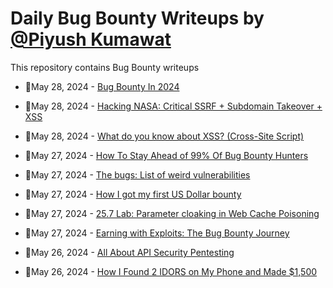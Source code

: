 # Daily Bug Bounty Writeups by [@Piyush Kumawat](https://twitter.com/piyush_supiy) 
This repository contains Bug Bounty writeups

<!-- BLOG-POST-LIST:START -->
 - 💯May 28, 2024 - [Bug Bounty In 2024](https://medium.com/@Code_With_Ssn/bug-bounty-in-2024-54b1f0c3fe75?source=rss------bug_bounty-5) 

 - 💯May 28, 2024 - [Hacking NASA: Critical SSRF + Subdomain Takeover + XSS](https://nickguitar.medium.com/hacking-nasa-critical-ssrf-subdomain-takeover-xss-699be0ce3c06?source=rss------bug_bounty-5) 

 - 💯May 28, 2024 - [What do you know about XSS? &lpar;Cross-Site Script&rpar;](https://gentilsecurity.medium.com/what-do-you-know-about-xss-cross-site-script-fa050d37be1c?source=rss------bug_bounty-5) 

 - 💯May 27, 2024 - [How To Stay Ahead of 99% Of Bug Bounty Hunters](https://infosecwriteups.com/how-to-stay-ahead-of-99-of-bug-bounty-hunters-a51fb3fc2ecb?source=rss------bug_bounty-5) 

 - 💯May 27, 2024 - [The bugs: List of weird vulnerabilities](https://noobsixt9.medium.com/the-bugs-list-of-weird-vulnerabilities-6bc98fc5c1cc?source=rss------bug_bounty-5) 

 - 💯May 27, 2024 - [How I got my first US Dollar bounty](https://medium.com/@deepk007/how-i-got-my-first-us-dollar-bounty-4df50ee82fc6?source=rss------bug_bounty-5) 

 - 💯May 27, 2024 - [25.7 Lab: Parameter cloaking in Web Cache Poisoning](https://cyberw1ng.medium.com/25-7-lab-parameter-cloaking-in-web-cache-poisoning-ee64feeb01c1?source=rss------bug_bounty-5) 

 - 💯May 27, 2024 - [Earning with Exploits: The Bug Bounty Journey](https://deepseng.medium.com/earning-with-exploits-the-bug-bounty-journey-9d864743c011?source=rss------bug_bounty-5) 

 - 💯May 26, 2024 - [All About API Security Pentesting](https://infosecwriteups.com/all-about-api-security-pentesting-60dba50e2766?source=rss------bug_bounty-5) 

 - 💯May 26, 2024 - [How I Found 2 IDORS on My Phone and Made $1,500](https://medium.com/@zack0x01_/how-i-found-2-idors-on-my-phone-and-made-1-500-8b088f5b28db?source=rss------bug_bounty-5) 
<!-- BLOG-POST-LIST:END -->

